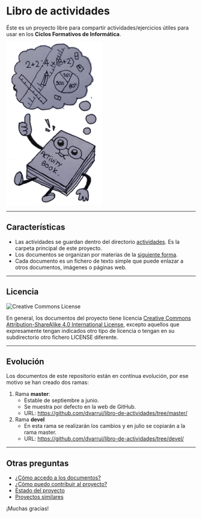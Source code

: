 # Libro de actividades

Éste es un proyecto libre para compartir actividades/ejercicios útiles para usar en los **Ciclos Formativos de Informática**.

![logo](./docs/logo.png)

---

## Características

* Las actividades se guardan dentro del directorio [actividades](./actividades). Es la carpeta principal de este proyecto.
* Los documentos se organizan por materias de la [siguiente forma](./actividades/README.md).
* Cada documento es un fichero de texto simple que puede enlazar a otros documentos, imágenes o páginas web.

---

## Licencia

![Creative Commons License](https://i.creativecommons.org/l/by-sa/4.0/88x31.png)

En general, los documentos del proyecto tiene licencia 
[Creative Commons Attribution-ShareAlike 4.0 International License](http://creativecommons.org/licenses/by-sa/4.0/), 
excepto aquellos que expresamente tengan indicados otro tipo de licencia o tengan en su subdirectorio otro fichero LICENSE diferente.

---

## Evolución

Los documentos de este repositorio están en contínua evolución, por ese motivo se han creado dos ramas:

1. Rama **master**:
    * Estable de septiembre a junio.
    * Se muestra por defecto en la web de GitHub.
    * URL: https://github.com/dvarrui/libro-de-actividades/tree/master/
2. Rama **devel**
    * En esta rama se realizarán los cambios y en julio se copiarán a la rama master.
    * URL: https://github.com/dvarrui/libro-de-actividades/tree/devel/

---

## Otras preguntas

* [¿Cómo accedo a los documentos?](./docs/acceso.md)
* [¿Cómo puedo contribuir al proyecto?](./docs/contribuciones.md)
* [Estado del proyecto](./docs/estado.md)
* [Proyectos similares](./docs/proyectos-similares.md)

¡Muchas gracias!


